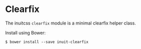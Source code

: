 # Clearfix

The inuitcss `clearfix` module is a minimal clearfix helper class.

Install using Bower:

    $ bower install --save inuit-clearfix
